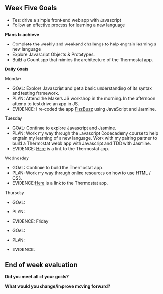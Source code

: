 ## Week Five Goals

- Test drive a simple front-end web app with Javascript
- Follow an effective process for learning a new language

**Plans to achieve**

- Complete the weekly and weekend challenge to help engrain learning a new language.
- Explore Javascript Objects & Prototypes. 
- Build a Count app that mimics the architecture of the Thermostat app.

**Daily Goals**

Monday

- GOAL: Explore Javascript and get a basic understanding of its syntax and testing framework.
- PLAN: Attend the Makers JS workshop in the morning. In the afternoon attemp to test drive an app in JS.
- EVIDENCE: I re-coded the app [FizzBuzz](https://github.com/RichEwin/javabuzz) using JavaScript and Jasmine.

Tuesday

- GOAL: Continue to explore Javascript and Jasmine.
- PLAN: Work my way through the Javascript Codecademy course to help engrain my learning of a new language. Work with my pairing partner to build a Thermostat webb app with Javascript and TDD with Jasmine.
- EVIDENCE: [Here](https://github.com/RichEwin/Thermostat) is a link to the Thermostat app.

Wednesday

- GOAL: Continue to build the Thermostat app.
- PLAN: Work my way through online resources on how to use HTML / CSS.
- EVIDENCE:[Here](https://github.com/RichEwin/Thermostat) is a link to the Thermostat app.

Thursday

- GOAL: 
- PLAN: 
- EVIDENCE: 
Friday

- GOAL: 
- PLAN: 
- EVIDENCE: 

## End of week evaluation 

**Did you meet all of your goals?**


**What would you change/improve moving forward?**
